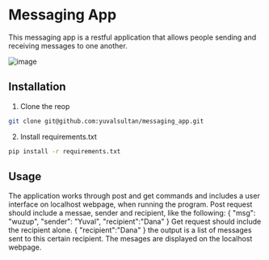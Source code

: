 # Messaging App 

This messaging app is a restful application that allows people sending and receiving messages to one another.

![image](https://user-images.githubusercontent.com/46243822/156650802-33238219-d3a4-4f51-b822-6efcc7001963.png)

## Installation

1. Clone the reop
```bash
git clone git@github.com:yuvalsultan/messaging_app.git
```
2. Install requirements.txt
```bash
pip install -r requirements.txt
```


## Usage

The application works through post and get commands and includes a user interface on localhost webpage, when running the program.
Post request should include a messae, sender and recipient, like the following:
{
    "msg": "wuzup",
    "sender": "Yuval",
    "recipient":"Dana"
}
Get request should include the recipient alone.
{
    "recipient":"Dana"
}
the output is a list of messages sent to this certain recipient. 
The mesages are displayed on the localhost webpage.


